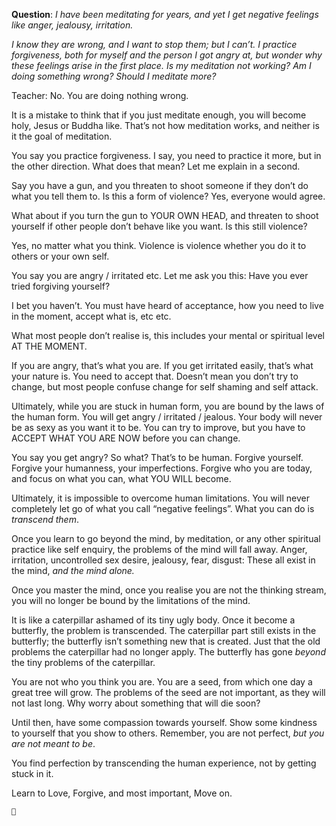**Question**: *I  have been meditating for years, and yet I get negative feelings like anger, jealousy, irritation.*

 

*I know they are wrong, and I want to stop them; but I can’t. I practice forgiveness, both for myself and the person I got angry at, but wonder why these feelings arise in the first place. Is my meditation not working? Am I doing something wrong? Should I meditate more?*



 

Teacher: No. You are doing nothing wrong.

 

It is a mistake to think that if you just meditate enough, you will become holy, Jesus or Buddha like. That’s not how meditation works, and neither is it the goal of meditation.

 

You say you practice forgiveness. I say, you need to practice it more, but in the other direction. What does that mean? Let me explain in a second.

 

Say you have a gun, and you threaten to shoot someone if they don’t do what you tell them to. Is this a form of violence? Yes, everyone would agree.

 

What about if you turn the gun to YOUR OWN HEAD, and threaten to shoot yourself if other people don’t behave like you want. Is this still violence?

 

Yes, no matter what you think. Violence is violence whether you do it to others or your own self.

 

You say you are angry / irritated etc. Let me ask you this: Have you ever tried forgiving yourself? 

 

I bet you haven’t. You must have heard of acceptance, how you need to live in the moment, accept what is, etc etc.

 

What most people don’t realise is, this includes your mental or spiritual level AT THE MOMENT.

 

If you are angry, that’s what you are. If you get irritated easily, that’s what your nature is. You need to accept that. Doesn’t mean you don’t try to change, but most people confuse change for self shaming and self attack.

 

Ultimately, while you are stuck in human form, you are bound by the laws of the human form. You will get angry / irritated / jealous. Your body will never be as sexy as you want it to be. You can try to improve, but you have to ACCEPT WHAT YOU ARE NOW before you can change.

 

You say you get angry? So what? That’s to be human. Forgive yourself. Forgive your humanness, your imperfections. Forgive who you are today, and focus on what you can, what YOU WILL become.

 

Ultimately, it is impossible to overcome human limitations. You will never completely let go of what you call “negative feelings”. What you can do is *transcend them*.

 

Once you learn to go beyond the mind, by meditation, or any other spiritual practice like self enquiry, the problems of the mind will fall away. Anger, irritation, uncontrolled sex desire, jealousy, fear, disgust: These all exist in the mind, *and the mind alone.*

 

Once you master the mind, once you realise you are not the thinking stream, you will no longer be bound by the limitations of the mind.

 

It is like a caterpillar ashamed of its tiny ugly body. Once it become a butterfly, the problem is transcended. The caterpillar part still exists in the butterfly; the butterfly isn’t something new that is created. Just that the old problems the caterpillar had no longer apply. The butterfly has gone *beyond* the tiny problems of the caterpillar.

 

You are not who you think you are. You are a seed, from which one day a great tree will grow. The problems of the seed are not important, as they will not last long. Why worry about something that will die soon?

 

Until then, have some compassion towards yourself. Show some kindness to yourself that you show to others. Remember, you are not perfect, *but you are not meant to be*.

 

You find perfection by transcending the human experience, not by getting stuck in it.

 

Learn to Love, Forgive, and most important, Move on. 

 

 

    